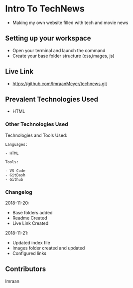 # Intro To TechNews

- Making my own website filled with tech and movie news

## Setting up your workspace

- Open your terminal and launch the command 
- Create your base folder structure (css,images, js)

## Live Link
- https://github.com/ImraanMeyer/technews.git

## Prevalent Technologies Used

 - HTML
 

### Other Technologies Used

Technologies and Tools Used:

```
Languages:

- HTML

```
```
Tools:

- VS Code
- GitBash
- Github

```

### Changelog

2018-11-20:
- Base folders added
- Readme Created
- Live Link Created

2018-11-21:
- Updated index file
- Images folder created and updated
- Configured links

## Contributors

Imraan
